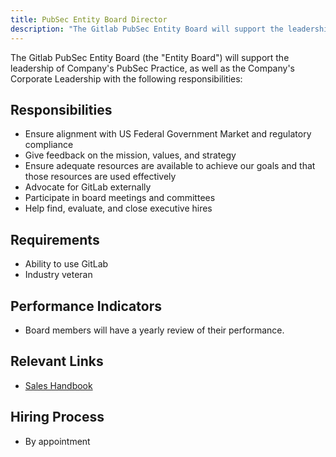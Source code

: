 ```yaml
---
title: PubSec Entity Board Director
description: "The Gitlab PubSec Entity Board will support the leadership of Company's PubSec Practice, as well as the Company's Corporate Leadership."
---
```


The Gitlab PubSec Entity Board (the "Entity Board") will support the leadership of Company's PubSec Practice, as well as the Company's Corporate Leadership with the following responsibilities:

## Responsibilities

- Ensure alignment with US Federal Government Market and regulatory compliance
- Give feedback on the mission, values, and strategy
- Ensure adequate resources are available to achieve our goals and that those resources are used effectively
- Advocate for GitLab externally
- Participate in board meetings and committees
- Help find, evaluate, and close executive hires

## Requirements

- Ability to use GitLab
- Industry veteran

## Performance Indicators

- Board members will have a yearly review of their performance.

## Relevant Links

- [Sales Handbook](https://about.gitlab.com/handbook/sales/public-sector/)

## Hiring Process

- By appointment
